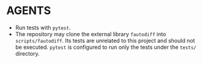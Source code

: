 # AGENTS

- Run tests with `pytest`.
- The repository may clone the external library `fautodiff` into `scripts/fautodiff`. Its tests are unrelated to this project and should not be executed. `pytest` is configured to run only the tests under the `tests/` directory.
